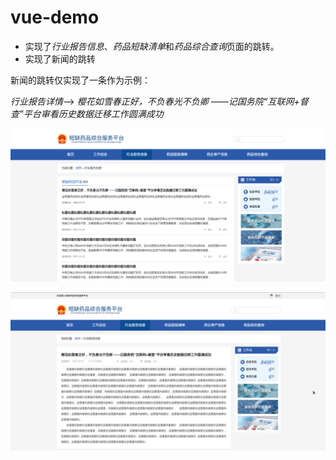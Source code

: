 # vue-demo

- 实现了*行业报告信息*、*药品短缺清单*和*药品综合查询*页面的跳转。
- 实现了新闻的跳转

新闻的跳转仅实现了一条作为示例：

*行业报告详情*--> *樱花如雪春正好，不负春光不负卿 ——记国务院“互联网+督查”平台审看历史数据迁移工作圆满成功*

![示例1](./images/example1.png)

![示例2](./images/example2.png)